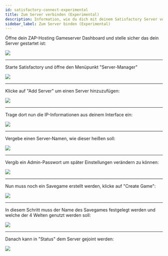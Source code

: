 ```yaml
---
id: satisfactory-connect-experimental
title: Zum Server verbinden (Experimental)
description: Information, wie du dich mit deinem Satisfactory Server von ZAP-Hosting verbinden kannst - ZAP-Hosting.com Dokumentation
sidebar_label: Zum Server binden (Experimental)
---
```


Öffne dein ZAP-Hosting Gameserver Dashboard und stelle sicher das dein Server gestartet ist:

![](https://user-images.githubusercontent.com/61839701/164882436-aa74d037-dda7-4db2-a327-bbdfc67deecc.png)

***

Starte Satisfactory und öffne den Menüpunkt "Server-Manager"

![](https://user-images.githubusercontent.com/61839701/164882463-33559f96-322e-4b3f-8e50-5ec9e8d18612.png)

***

Klicke auf "Add Server" um einen Server hinzuzufügen:

![](https://user-images.githubusercontent.com/61839701/164882476-410b461f-9a1b-4e04-9350-91fbb9809fd8.png)

***

Trage dort nun die IP-Informationen aus deinem Interface ein:

![](https://user-images.githubusercontent.com/61839701/164882489-6ff9ee4c-b12f-4359-a2c9-f2903bb39d75.png)

***

Vergebe einen Server-Namen, wie dieser heißen soll:

![](https://user-images.githubusercontent.com/61839701/164882496-ef5d731f-6122-413f-8097-91681c0fa495.png)

***

Vergib ein Admin-Passwort um später Einstellungen verändern zu können:

![](https://user-images.githubusercontent.com/61839701/164882502-9d6b8815-dab8-4937-9d63-68e265de9ca1.png)

***

Nun muss noch ein Savegame erstellt werden, klicke auf "Create Game":

![](https://user-images.githubusercontent.com/61839701/164882509-37c73034-7717-43c9-ac0c-0d26a7dde336.png)

***

In diesem Schritt muss der Name des Savegames festgelegt werden und welche der 4 Welten genutzt werden soll:

![](https://user-images.githubusercontent.com/61839701/164882515-b1e37248-0ea7-44e1-b805-844afc6238bf.png)

***

Danach kann in "Status" dem Server gejoint werden:

![](https://user-images.githubusercontent.com/61839701/164882520-54deec6c-d74e-49ee-844e-4856afc79e17.png)

